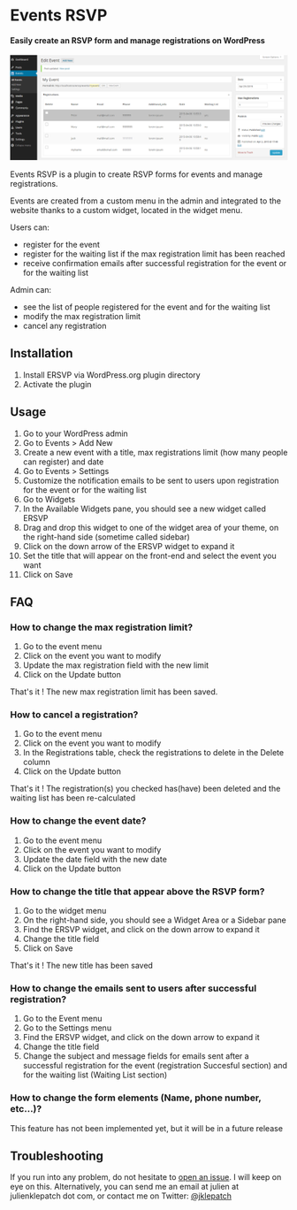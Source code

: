 # Events RSVP

#### Easily create an RSVP form and manage registrations on WordPress 

![Back-end admin](https://github.com/jklepatch/ersvp/raw/master/back-end.png)

Events RSVP is a plugin to create RSVP forms for events and manage registrations.

Events are created from a custom menu in the admin and integrated to the website
thanks to a custom widget, located in the widget menu.

Users can:
* register for the event
* register for the waiting list if the max registration limit has been reached
* receive confirmation emails after successful registration for the event or
for the waiting list

Admin can:
* see the list of people registered for the event and for the waiting list
* modify the max registration limit
* cancel any registration

## Installation

1. Install ERSVP via WordPress.org plugin directory
1. Activate the plugin

## Usage

1. Go to your WordPress admin
2. Go to Events > Add New
3. Create a new event with a title, max registrations limit (how many people can register) and date
4. Go to Events > Settings
5. Customize the notification emails to be sent to users upon registration for the event or for the waiting list
6. Go to Widgets 
7. In the Available Widgets pane, you should see a new widget called ERSVP
8. Drag and drop this widget to one of the widget area of your theme, on the right-hand side (sometime called sidebar)
9. Click on the down arrow of the ERSVP widget to expand it
10. Set the title that will appear on the front-end and select the event you want
11. Click on Save

## FAQ

### How to change the max registration limit?

1. Go to the event menu
2. Click on the event you want to modify
3. Update the max registration field with the new limit
4. Click on the Update button 

That's it ! The new max registration limit has been saved.

### How to cancel a registration?

1. Go to the event menu
2. Click on the event you want to modify
3. In the Registrations table, check the registrations to delete in the Delete column
4. Click on the Update button 

That's it ! The registration(s) you checked has(have) been deleted and the waiting list has been re-calculated

### How to change the event date?

1. Go to the event menu
2. Click on the event you want to modify
3. Update the date field with the new date
4. Click on the Update button

### How to change the title that appear above the RSVP form?

1. Go to the widget menu
2. On the right-hand side, you should see a Widget Area or a Sidebar pane
3. Find the ERSVP widget, and click on the down arrow to expand it
4. Change the title field
5. Click on Save 

That's it ! The new title has been saved

### How to change the emails sent to users after successful registration? 

1. Go to the Event menu
2. Go to the Settings menu
3. Find the ERSVP widget, and click on the down arrow to expand it
4. Change the title field
5. Change the subject and message fields for emails sent after a successful registration
for the event (registration Succesful section) and for the waiting list (Waiting List section) 

### How to change the form elements (Name, phone number, etc...)?

This feature has not been implemented yet, but it will be in a future release

## Troubleshooting

If you run into any problem, do not hesitate to [open an issue][issues]. I will keep on eye on this. 
Alternatively, you can send me an email at julien at julienklepatch dot com, or contact me on Twitter: [@jklepatch](https://twitter.com/jklepatch)

[issues]: https://github.com/jklepatch/ersvp/issues